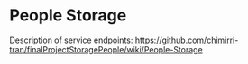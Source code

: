 # People Storage

Description of service endpoints: https://github.com/chimirri-tran/finalProjectStoragePeople/wiki/People-Storage
